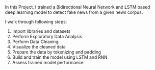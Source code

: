In this Project, I trained a Bidirectional Neural Network and LSTM based deep learning model to detect fake news from a given news corpus.

I walk through following steps:

1. Import libraries and datasets
2. Perform Exploratory Data Analysis
3. Perform Data Cleaning
4. Visualize the cleaned data
5. Prepare the data by tokenizing and padding
6. Build and train the model using LSTM and RNN
7. Assess trained model performance
